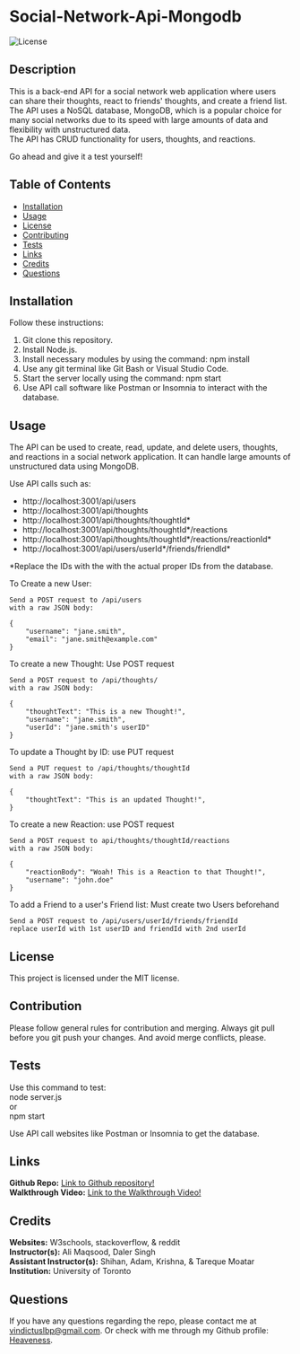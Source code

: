 # Social-Network-Api-Mongodb

![License](https://img.shields.io/badge/license-MIT-brightgreen.svg)

## Description
This is a back-end API for a social network web application where users can share their thoughts, react to friends' thoughts, and create a friend list. <br>
The API uses a NoSQL database, MongoDB, which is a popular choice for many social networks due to its speed with large amounts of data and flexibility with unstructured data. <br>
The API has CRUD functionality for users, thoughts, and reactions. <br>

Go ahead and give it a test yourself! <br>

## Table of Contents
- [Installation](#installation)
- [Usage](#usage)
- [License](#license)
- [Contributing](#contribution)
- [Tests](#tests)
- [Links](#links)
- [Credits](#credits)
- [Questions](#questions)
  
## Installation
Follow these instructions: <br>
1. Git clone this repository. <br>
2. Install Node.js. <br>
3. Install necessary modules by using the command: npm install <br>
4. Use any git terminal like Git Bash or Visual Studio Code.
5. Start the server locally using the command: npm start <br>
6. Use API call software like Postman or Insomnia to interact with the database. <br>
  
## Usage
The API can be used to create, read, update, and delete users, thoughts, and reactions in a social network application. It can handle large amounts of unstructured data using MongoDB. <br>

Use API calls such as:
- <span>http:/<span>/localhost:3001/api/users
- <span>http:/<span>/localhost:3001/api/thoughts
- <span>http:/<span>/localhost:3001/api/thoughts/thoughtId*
- <span>http:/<span>/localhost:3001/api/thoughts/thoughtId*/reactions
- <span>http:/<span>/localhost:3001/api/thoughts/thoughtId*/reactions/reactionId*
- <span>http:/<span>/localhost:3001/api/users/userId*/friends/friendId*

*Replace the IDs with the with the actual proper IDs from the database.

To Create a new User:
```
Send a POST request to /api/users
with a raw JSON body:

{
    "username": "jane.smith",
    "email": "jane.smith@example.com"
}
```

To create a new Thought: Use POST request
```
Send a POST request to /api/thoughts/
with a raw JSON body:

{
    "thoughtText": "This is a new Thought!",
    "username": "jane.smith",
    "userId": "jane.smith's userID"
}
```

To update a Thought by ID: use PUT request
```
Send a PUT request to /api/thoughts/thoughtId
with a raw JSON body:

{
    "thoughtText": "This is an updated Thought!",
}
```

To create a new Reaction: use POST request
```
Send a POST request to api/thoughts/thoughtId/reactions
with a raw JSON body:

{
    "reactionBody": "Woah! This is a Reaction to that Thought!",
    "username": "john.doe"
}
```

To add a Friend to a user's Friend list: Must create two Users beforehand
```
Send a POST request to /api/users/userId/friends/friendId
replace userId with 1st userID and friendId with 2nd userId
```

## License
This project is licensed under the MIT license.
  
## Contribution
Please follow general rules for contribution and merging. Always git pull before you git push your changes. And avoid merge conflicts, please. <br>

## Tests
Use this command to test: <br>
node server.js <br>
or <br>
npm start <br>

Use API call websites like Postman or Insomnia to get the database.<br>

## Links
**Github Repo:** [Link to Github repository!](https://github.com/Heaveness/social-network-api-mongodb) <br>
**Walkthrough Video:** [Link to the Walkthrough Video!]() <br>

## Credits
**Websites:** W3schools, stackoverflow, & reddit <br>
**Instructor(s):** Ali Maqsood, Daler Singh <br>
**Assistant Instructor(s):** Shihan, Adam, Krishna, & Tareque Moatar <br>
**Institution:** University of Toronto <br>

## Questions
If you have any questions regarding the repo, please contact me at vindictuslbp@gmail.com. Or check with me through my Github profile: [Heaveness](https://github.com/Heaveness).
